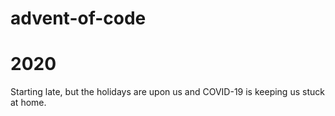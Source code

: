 # advent-of-code

# 2020
Starting late, but the holidays are upon us and COVID-19 is keeping us stuck at home.